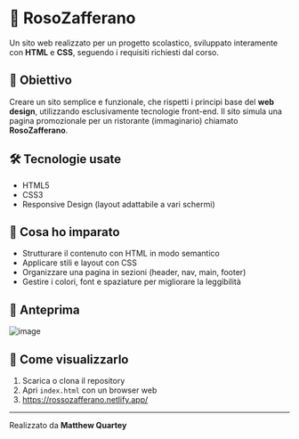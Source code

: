 # 🍝 RosoZafferano

Un sito web realizzato per un progetto scolastico, sviluppato interamente con **HTML** e **CSS**, seguendo i requisiti richiesti dal corso.

## 🎯 Obiettivo

Creare un sito semplice e funzionale, che rispetti i principi base del **web design**, utilizzando esclusivamente tecnologie front-end. Il sito simula una pagina promozionale per un ristorante (immaginario) chiamato **RosoZafferano**.

## 🛠 Tecnologie usate

- HTML5  
- CSS3  
- Responsive Design (layout adattabile a vari schermi)

## 🧠 Cosa ho imparato

- Strutturare il contenuto con HTML in modo semantico
- Applicare stili e layout con CSS
- Organizzare una pagina in sezioni (header, nav, main, footer)
- Gestire i colori, font e spaziature per migliorare la leggibilità

## 📸 Anteprima

![image](https://github.com/user-attachments/assets/6e6f6cca-af44-4fc8-be3a-7e4abce0ba27)


## 📂 Come visualizzarlo

1. Scarica o clona il repository
2. Apri `index.html` con un browser web
3. https://rossozafferano.netlify.app/

---

Realizzato da **Matthew Quartey**
